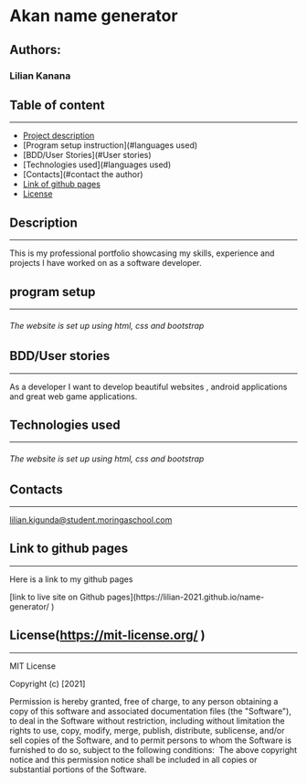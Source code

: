 # Akan name generator
## Authors:
### Lilian Kanana

## Table of content
----
- [Project description](#description)
- [Program setup instruction](#languages used)
- [BDD/User Stories](#User stories)
- [Technologies used](#languages used)
- [Contacts](#contact the author)
- [Link of github pages](#reference)
- [License](#license)


## Description
----
<p>This is my professional portfolio showcasing my skills, experience and projects I have worked on as a software developer. </P>

## program setup
----
###### The website is set up using html, css and bootstrap

## BDD/User stories
----
As a  developer I want to develop beautiful websites , android applications and great web game applications.  
## Technologies used
----
###### The website is set up using html, css and bootstrap
## Contacts
----
lilian.kigunda@student.moringaschool.com

## Link to github pages
----
<p> Here is a link to my github pages</p>
 [link to live site on Github pages](https://lilian-2021.github.io/name-generator/ )

 ## License(https://mit-license.org/ )
 ----
 
 MIT License

 Copyright (c) [2021] 

 Permission is hereby granted, free of charge, to any person obtaining a copy
of this software and associated documentation files (the "Software"), to deal
in the Software without restriction, including without limitation the rights
to use, copy, modify, merge, publish, distribute, sublicense, and/or sell
copies of the Software, and to permit persons to whom the Software is
furnished to do so, subject to the following conditions:
​
The above copyright notice and this permission notice shall be included in all
copies or substantial portions of the Software.